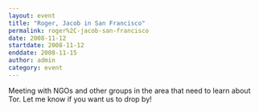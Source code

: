 ```yaml
---
layout: event
title: "Roger, Jacob in San Francisco"
permalink: roger%2C-jacob-san-francisco
date: 2008-11-12
startdate: 2008-11-12
enddate: 2008-11-15
author: admin
category: event
---
```


Meeting with NGOs and other groups in the area that need to learn about Tor. Let me know if you want us to drop by!

